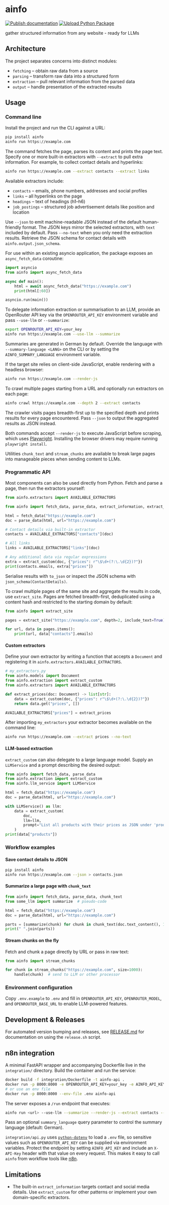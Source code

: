 # ainfo

[![Publish documentation](https://github.com/MisterXY89/ainfo/actions/workflows/publish-docs.yml/badge.svg)](https://github.com/MisterXY89/ainfo/actions/workflows/publish-docs.yml) [![Upload Python Package](https://github.com/MisterXY89/ainfo/actions/workflows/python-publish.yml/badge.svg)](https://github.com/MisterXY89/ainfo/actions/workflows/python-publish.yml)

gather structured information from any website - ready for LLMs

## Architecture

The project separates concerns into distinct modules:

- `fetching` – obtain raw data from a source
- `parsing` – transform raw data into a structured form
- `extraction` – pull relevant information from the parsed data
- `output` – handle presentation of the extracted results

## Usage

### Command line

Install the project and run the CLI against a URL:

```bash
pip install ainfo
ainfo run https://example.com
```

The command fetches the page, parses its content and prints the page text.
Specify one or more built-in extractors with ``--extract`` to pull extra
information. For example, to collect contact details and hyperlinks:

```bash
ainfo run https://example.com --extract contacts --extract links
```

Available extractors include:

- ``contacts`` – emails, phone numbers, addresses and social profiles
- ``links`` – all hyperlinks on the page
- ``headings`` – text of headings (h1–h6)
- ``job_postings`` – structured job advertisement details like position and location

Use ``--json`` to emit machine-readable JSON instead of the default
human-friendly format. The JSON keys mirror the selected extractors, with
``text`` included by default. Pass ``--no-text`` when you only need the
extraction results. Retrieve the JSON schema for contact details with
``ainfo.output.json_schema``.

For use within an existing asyncio application, the package exposes an
``async_fetch_data`` coroutine:

```python
import asyncio
from ainfo import async_fetch_data

async def main():
    html = await async_fetch_data("https://example.com")
    print(html[:60])

asyncio.run(main())
```

To delegate information extraction or summarisation to an LLM, provide an
OpenRouter API key via the ``OPENROUTER_API_KEY`` environment variable and pass
``--use-llm`` or ``--summarize``:

```bash
export OPENROUTER_API_KEY=your_key
ainfo run https://example.com --use-llm --summarize
```

Summaries are generated in German by default. Override the language with
`--summary-language <LANG>` on the CLI or by setting the `AINFO_SUMMARY_LANGUAGE`
environment variable.

If the target site relies on client-side JavaScript, enable rendering with a
headless browser:

```bash
ainfo run https://example.com --render-js
```

To crawl multiple pages starting from a URL and optionally run extractors
on each page:

```bash
ainfo crawl https://example.com --depth 2 --extract contacts
```

The crawler visits pages breadth-first up to the specified depth and prints
results for every page encountered. Pass ``--json`` to output the aggregated
results as JSON instead.

Both commands accept `--render-js` to execute JavaScript before scraping, which
uses [Playwright](https://playwright.dev/). Installing the browser drivers may
require running `playwright install`.

Utilities ``chunk_text`` and ``stream_chunks`` are available to break large
pages into manageable pieces when sending content to LLMs.

### Programmatic API

Most components can also be used directly from Python. Fetch and parse a page,
then run the extractors yourself:

```python
from ainfo.extractors import AVAILABLE_EXTRACTORS

from ainfo import fetch_data, parse_data, extract_information, extract_custom

html = fetch_data("https://example.com")
doc = parse_data(html, url="https://example.com")

# Contact details via built-in extractor
contacts = AVAILABLE_EXTRACTORS["contacts"](doc)

# All links
links = AVAILABLE_EXTRACTORS["links"](doc)

# Any additional data via regular expressions
extra = extract_custom(doc, {"prices": r"\$\d+(?:\.\d{2})?"})
print(contacts.emails, extra["prices"])
```

Serialise results with ``to_json`` or inspect the JSON schema with
``json_schema(ContactDetails)``.

To crawl multiple pages of the same site and aggregate the results in code,
use ``extract_site``. Pages are fetched breadth-first, deduplicated using a
content hash and restricted to the starting domain by default:

```python
from ainfo import extract_site

pages = extract_site("https://example.com", depth=2, include_text=True)

for url, data in pages.items():
    print(url, data["contacts"].emails)
```

#### Custom extractors

Define your own extractor by writing a function that accepts a
``Document`` and registering it in ``ainfo.extractors.AVAILABLE_EXTRACTORS``.

```python
# my_extractors.py
from ainfo.models import Document
from ainfo.extraction import extract_custom
from ainfo.extractors import AVAILABLE_EXTRACTORS

def extract_prices(doc: Document) -> list[str]:
    data = extract_custom(doc, {"prices": r"\$\d+(?:\.\d{2})?"})
    return data.get("prices", [])

AVAILABLE_EXTRACTORS["prices"] = extract_prices
```

After importing ``my_extractors`` your extractor becomes available on the
command line:

```bash
ainfo run https://example.com --extract prices --no-text
```

#### LLM-based extraction

``extract_custom`` can also delegate to a large language model. Supply an
``LLMService`` and a prompt describing the desired output:

```python
from ainfo import fetch_data, parse_data
from ainfo.extraction import extract_custom
from ainfo.llm_service import LLMService

html = fetch_data("https://example.com")
doc = parse_data(html, url="https://example.com")

with LLMService() as llm:
    data = extract_custom(
        doc,
        llm=llm,
        prompt="List all products with their prices as JSON under 'products'",
    )
print(data["products"])
```

### Workflow examples

#### Save contact details to JSON

```bash
pip install ainfo
ainfo run https://example.com --json > contacts.json
```

#### Summarize a large page with `chunk_text`

```python
from ainfo import fetch_data, parse_data, chunk_text
from some_llm import summarize  # pseudo-code

html = fetch_data("https://example.com")
doc = parse_data(html, url="https://example.com")

parts = [summarize(chunk) for chunk in chunk_text(doc.text_content(), 1000)]
print(" ".join(parts))
```

#### Stream chunks on the fly

Fetch and chunk a page directly by URL or pass in raw text:

```python
from ainfo import stream_chunks

for chunk in stream_chunks("https://example.com", size=1000):
    handle(chunk)  # send to LLM or other processor
```

### Environment configuration

Copy `.env.example` to `.env` and fill in `OPENROUTER_API_KEY`, `OPENROUTER_MODEL`, and `OPENROUTER_BASE_URL` to enable LLM-powered features.

## Development & Releases

For automated version bumping and releases, see [RELEASE.md](RELEASE.md) for documentation on using the `release.sh` script.


## n8n integration

A minimal FastAPI wrapper and accompanying Dockerfile live in the `integration/` directory. Build the container and run the service:

```bash
docker build -f integration/Dockerfile -t ainfo-api .
docker run -p 8000:8000 -e OPENROUTER_API_KEY=your_key -e AINFO_API_KEY=choose_a_secret ainfo-api
# or use an env file
docker run -p 8000:8000 --env-file .env ainfo-api
```

The server exposes a `/run` endpoint that executes:

```bash
ainfo run <url> --use-llm --summarize --render-js --extract contacts --no-text --json
```

Pass an optional `summary_language` query parameter to control the summary
language (default: German).

`integration/api.py` uses [`python-dotenv`](https://pypi.org/project/python-dotenv/) to load a `.env` file, so sensitive values
such as `OPENROUTER_API_KEY` can be supplied via environment variables. Protect the endpoint by setting `AINFO_API_KEY` and
include an `X-API-Key` header with that value on every request. This makes it easy to call `ainfo` from workflow tools like
[n8n](https://n8n.io/).

## Limitations

- The built-in ``extract_information`` targets contact and social media
  details. Use ``extract_custom`` for other patterns or implement your own
  domain-specific extractors.
